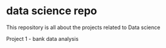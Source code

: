 # data science repo

This repository is all about the projects related to Data science

Project 1 - bank data analysis
